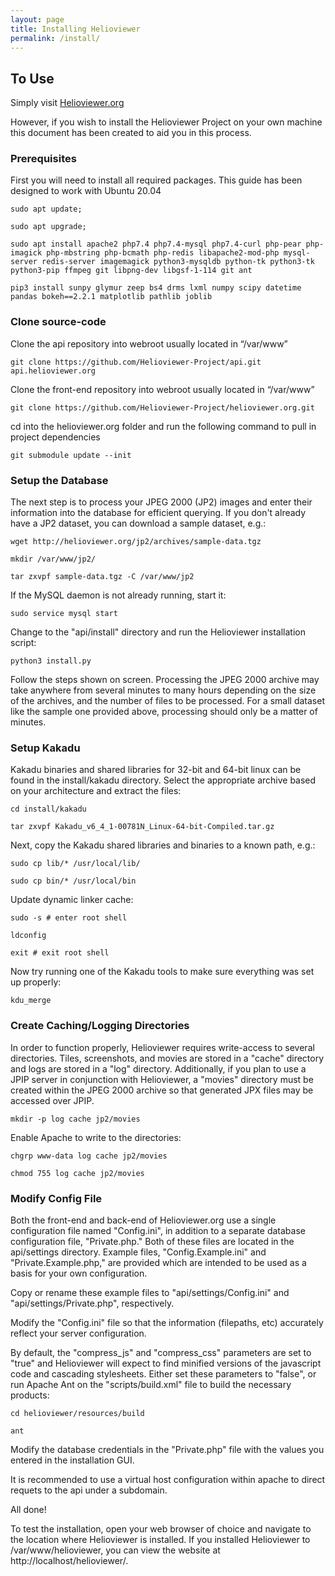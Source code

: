 ```yaml
---
layout: page
title: Installing Helioviewer
permalink: /install/
---
```


## To Use

Simply visit [Helioviewer.org](https://helioviewer.org)

However, if you wish to install the Helioviewer Project on your own machine this document has been created to aid you in this process.

### Prerequisites

First you will need to install all required packages.
This guide has been designed to work with Ubuntu 20.04

`sudo apt update;`

`sudo apt upgrade;`

`sudo apt install apache2 php7.4 php7.4-mysql php7.4-curl php-pear php-imagick php-mbstring php-bcmath php-redis libapache2-mod-php mysql-server redis-server imagemagick python3-mysqldb python-tk python3-tk python3-pip ffmpeg git libpng-dev libgsf-1-114 git ant`

`pip3 install sunpy glymur zeep bs4 drms lxml numpy scipy datetime pandas bokeh==2.2.1 matplotlib pathlib joblib`

### Clone source-code

Clone the api repository into webroot usually located in “/var/www”

`git clone https://github.com/Helioviewer-Project/api.git api.helioviewer.org`

Clone the front-end repository into webroot usually located in “/var/www”

`git clone https://github.com/Helioviewer-Project/helioviewer.org.git`

cd into the helioviewer.org folder and run the following command to pull in
project dependencies

`git submodule update --init`


### Setup the Database

The next step is to process your JPEG 2000 (JP2) images and enter their information into the database for efficient querying.
If you don't already have a JP2 dataset, you can download a sample dataset, e.g.:

`wget http://helioviewer.org/jp2/archives/sample-data.tgz`

`mkdir /var/www/jp2/`

`tar zxvpf sample-data.tgz -C /var/www/jp2`

If the MySQL daemon is not already running, start it:

`sudo service mysql start`

Change to the "api/install" directory and run the Helioviewer installation script:

`python3 install.py`

Follow the steps shown on screen. Processing the JPEG 2000 archive may take anywhere from several minutes to many hours depending on the size of the archives, and the number of files to be processed. For a small dataset like the sample one provided above, processing should only be a matter of minutes.

###  Setup Kakadu

Kakadu binaries and shared libraries for 32-bit and 64-bit linux can be found in the install/kakadu directory. Select the appropriate archive based on your architecture and extract the files:

`cd install/kakadu`

`tar zxvpf Kakadu_v6_4_1-00781N_Linux-64-bit-Compiled.tar.gz`

Next, copy the Kakadu shared libraries and binaries to a known path, e.g.:

`sudo cp lib/* /usr/local/lib/`

`sudo cp bin/* /usr/local/bin`

Update dynamic linker cache:

`sudo -s # enter root shell`

`ldconfig`

`exit # exit root shell`

Now try running one of the Kakadu tools to make sure everything was set up properly:

`kdu_merge`

### Create Caching/Logging Directories

In order to function properly, Helioviewer requires write-access to several directories. Tiles, screenshots, and movies are stored in a "cache" directory and logs are stored in a "log" directory. Additionally, if you plan to use a JPIP server in conjunction with Helioviewer, a "movies" directory must be created within the JPEG 2000 archive so that generated JPX files may be accessed over JPIP.

`mkdir -p log cache jp2/movies`

Enable Apache to write to the directories:

`chgrp www-data log cache jp2/movies`

`chmod 755 log cache jp2/movies`

### Modify Config File

Both the front-end and back-end of Helioviewer.org use a single configuration file named "Config.ini", in addition to a separate database configuration file, "Private.php." Both of these files are located in the api/settings directory. Example files, "Config.Example.ini" and "Private.Example.php," are provided which are intended to be used as a basis for your own configuration.

Copy or rename these example files to "api/settings/Config.ini" and "api/settings/Private.php", respectively.

Modify the "Config.ini" file so that the information (filepaths, etc) accurately reflect your server configuration.

By default, the "compress_js" and "compress_css" parameters are set to "true" and Helioviewer will expect to find minified versions of the javascript code and cascading stylesheets. Either set these parameters to "false", or run Apache Ant on the "scripts/build.xml" file to build the necessary products:

`cd helioviewer/resources/build`

`ant`

Modify the database credentials in the "Private.php" file with the values you entered in the installation GUI.

It is recommended to use a virtual host configuration within apache to direct requets to the api under a subdomain.

All done!


To test the installation, open your web browser of choice and navigate to the location where Helioviewer is installed. If you installed Helioviewer to /var/www/helioviewer, you can view the website at http://localhost/helioviewer/.

